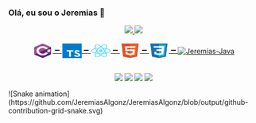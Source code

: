 ### Olá, eu sou o Jeremias 👋

<div align="center">
  <a href="https://github.com/JeremiasAlgonz">
  <img height="180em" src="https://github-readme-stats.vercel.app/api?username=JeremiasAlgonz&show_icons=true&theme=onedark&include_all_commits=true&count_private=true"/>
  <img height="180em" src="https://github-readme-stats.vercel.app/api/top-langs/?username=JeremiasAlgonz&layout=compact&langs_count=7&theme=dracula"/>
</div>
  
  <div  align="center" style="display: inline_block"><br>
  <img align="center" alt="Jeremias-Csharp" height="30" width="40" src="https://raw.githubusercontent.com/devicons/devicon/master/icons/csharp/csharp-original.svg">
    ➖
  <img align="center" alt="Jeremias-Ts" height="30" width="40" src="https://raw.githubusercontent.com/devicons/devicon/master/icons/typescript/typescript-plain.svg">
    ➖
  <img align="center" alt="Jeremias-React" height="30" width="40" src="https://raw.githubusercontent.com/devicons/devicon/master/icons/react/react-original.svg">
    ➖
  <img align="center" alt="Jeremias-HTML" height="30" width="40" src="https://raw.githubusercontent.com/devicons/devicon/master/icons/html5/html5-original.svg">
    ➖
  <img align="center" alt="Jeremias-CSS" height="30" width="40" src="https://raw.githubusercontent.com/devicons/devicon/master/icons/css3/css3-original.svg">
    ➖
  <img align="center" alt="Jeremias-Java" height="30" width="40" src="https://cdn.jsdelivr.net/gh/devicons/devicon/icons/java/java-original.svg" />
  <!--<img align="center" alt="Jeremias-Python" height="30" width="40" src="https://raw.githubusercontent.com/devicons/devicon/master/icons/python/python-original.svg">-->
  <img align="right" alt="" height="150" style="border-radius:50px;"      src="">
</div>
  
  ##
  
  <div align="center">
    
  <a href="https://instagram.com/jeremias0fficial" target="_blank"><img src="https://img.shields.io/badge/Instagram-E4405F?style=for-the-badge&logo=instagram&logoColor=white" target="_blank"></a>
 <a href="https://discord.gg/aNmWTEJegs" target="_blank"><img src="https://img.shields.io/badge/Discord-7289DA?style=for-the-badge&logo=discord&logoColor=white" target="_blank"></a> 
  <a href = "mailto:jeremiasgoncalez@gmail.com"><img src="https://img.shields.io/badge/-Gmail-%23333?style=for-the-badge&logo=gmail&logoColor=white" target="_blank"></a>
  <a href="https://www.linkedin.com/in/jeremias-gonçalez-2aa7a9233" target="_blank"><img src="https://img.shields.io/badge/-LinkedIn-%230077B5?style=for-the-badge&logo=linkedin&logoColor=white" target="_blank"></a> 
    
    
  </div>
  <div>
    ![Snake animation](https://github.com/JeremiasAlgonz/JeremiasAlgonz/blob/output/github-contribution-grid-snake.svg)
  </div>
  
